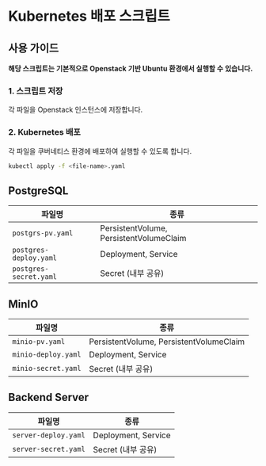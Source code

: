 # Kubernetes 배포 스크립트
## 사용 가이드

**해당 스크립트는 기본적으로 Openstack 기반 Ubuntu 환경에서 실행할 수 있습니다.**

### 1. 스크립트 저장
각 파일을 Openstack 인스턴스에 저장합니다.

### 2. Kubernetes 배포
각 파일을 쿠버네티스 환경에 배포하여 실행할 수 있도록 합니다.
```bash
kubectl apply -f <file-name>.yaml
```

## PostgreSQL

| 파일명                    | 종류                                      |
|------------------------|-----------------------------------------|
| `postgrs-pv.yaml`      | PersistentVolume, PersistentVolumeClaim |
| `postgres-deploy.yaml` | Deployment, Service                     |
| `postgres-secret.yaml` | Secret (내부 공유)                          |


## MinIO

| 파일명                 | 종류                                      |
|---------------------|-----------------------------------------|
| `minio-pv.yaml`     | PersistentVolume, PersistentVolumeClaim |
| `minio-deploy.yaml` | Deployment, Service                     |
| `minio-secret.yaml` | Secret (내부 공유)                          |


## Backend Server

| 파일명                  | 종류                  |
|----------------------|---------------------|
| `server-deploy.yaml` | Deployment, Service |
| `server-secret.yaml` | Secret (내부 공유)      |